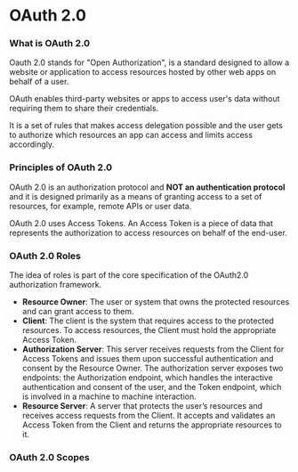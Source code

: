 
# OAuth 2.0

### What is OAuth 2.0
Oauth 2.0 stands for "Open Authorization", is a standard designed to allow a website or application to access resources hosted by other web apps on behalf of a user.</br>

OAuth enables third-party websites or apps to access user's data without requiring them to share their credentials.</br>

It is a set of rules that makes access delegation possible and the user gets to authorize which resources an app can access and limits access accordingly.</br>

### Principles of OAuth 2.0
OAuth 2.0 is an authorization protocol and **NOT an authentication protocol** and it is designed primarily as a means of granting access to a set of resources, for example, remote APIs or user data.</br>

OAuth 2.0 uses Access Tokens. An Access Token is a piece of data that represents the authorization to access resources on behalf of the end-user.</br>

### OAuth 2.0 Roles
The idea of roles is part of the core specification of the OAuth2.0 authorization framework.</br>
* **Resource Owner**: The user or system that owns the protected resources and can grant access to them.
* **Client**: The client is the system that requires access to the protected resources. To access resources, the Client must hold the appropriate Access Token.
* **Authorization Server**: This server receives requests from the Client for Access Tokens and issues them upon successful authentication and consent by the Resource Owner. The authorization server exposes two endpoints: the Authorization endpoint, which handles the interactive authentication and consent of the user, and the Token endpoint, which is involved in a machine to machine interaction.
* **Resource Server**: A server that protects the user’s resources and receives access requests from the Client. It accepts and validates an Access Token from the Client and returns the appropriate resources to it.

### OAuth 2.0 Scopes

